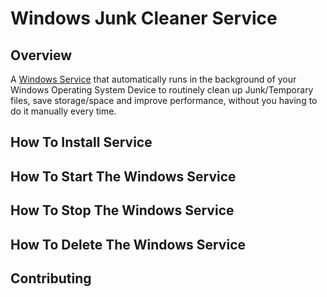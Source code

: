 # Windows Junk Cleaner Service
## Overview
A [Windows Service](https://docs.microsoft.com/en-us/dotnet/core/extensions/workers) that automatically runs in the background of your Windows Operating System Device to routinely clean up Junk/Temporary files, save storage/space and improve performance, without you having to do it manually every time. 
## How To Install Service
## How To Start The Windows Service
## How To Stop The Windows Service
## How To Delete The Windows Service
## Contributing
